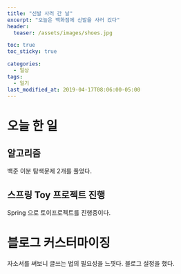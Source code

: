 ```yaml
---
title: "신발 사러 간 날"
excerpt: "오늘은 백화점에 신발을 사러 갔다"
header:
  teaser: /assets/images/shoes.jpg

toc: true
toc_sticky: true

categories:
  - 일상
tags:
  - 일기
last_modified_at: 2019-04-17T08:06:00-05:00
---
```


# 오늘 한 일

## 알고리즘

백준 이분 탐색문제 2개를 풀었다.

## 스프링 Toy 프로젝트 진행

Spring 으로 토이프로젝트를 진행중이다.

# 블로그 커스터마이징

자소서를 써보니 글쓰는 법의 필요성을 느꼇다.
블로그 설정을 했다.

